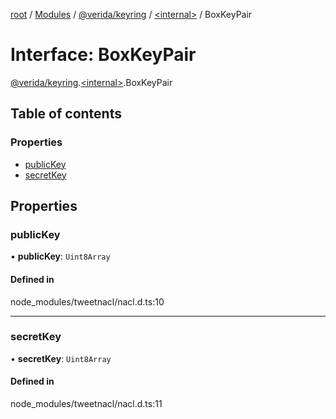 [root](../README.md) / [Modules](../modules.md) / [@verida/keyring](../modules/verida_keyring.md) / [<internal\>](../modules/verida_keyring._internal_.md) / BoxKeyPair

# Interface: BoxKeyPair

[@verida/keyring](../modules/verida_keyring.md).[<internal\>](../modules/verida_keyring._internal_.md).BoxKeyPair

## Table of contents

### Properties

- [publicKey](verida_keyring._internal_.BoxKeyPair.md#publickey)
- [secretKey](verida_keyring._internal_.BoxKeyPair.md#secretkey)

## Properties

### publicKey

• **publicKey**: `Uint8Array`

#### Defined in

node_modules/tweetnacl/nacl.d.ts:10

___

### secretKey

• **secretKey**: `Uint8Array`

#### Defined in

node_modules/tweetnacl/nacl.d.ts:11
